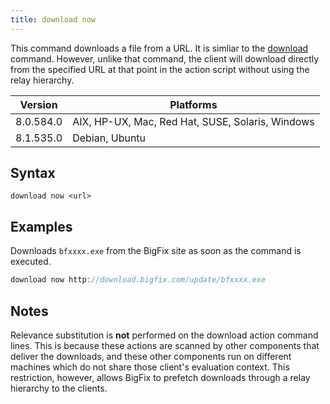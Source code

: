 ```yaml
---
title: download now
---
```


This command downloads a file from a URL. It is simliar to the
[download](./download.html) command. However, unlike that command, the client
will download directly from the specified URL at that point in the action
script without using the relay hierarchy.

Version | Platforms
--- | ---
8.0.584.0 | AIX, HP-UX, Mac, Red Hat, SUSE, Solaris, Windows
8.1.535.0 | Debian, Ubuntu

## Syntax

    download now <url>

## Examples

Downloads `bfxxxx.exe` from the BigFix site as soon as the command is executed.

```actionscript
download now http://download.bigfix.com/update/bfxxxx.exe
```

## Notes

Relevance substitution is **not** performed on the download action command
lines. This is because these actions are scanned by other components that
deliver the downloads, and these other components run on different machines
which do not share those client's evaluation context. This restriction, however,
allows BigFix to prefetch downloads through a relay hierarchy to the clients.
